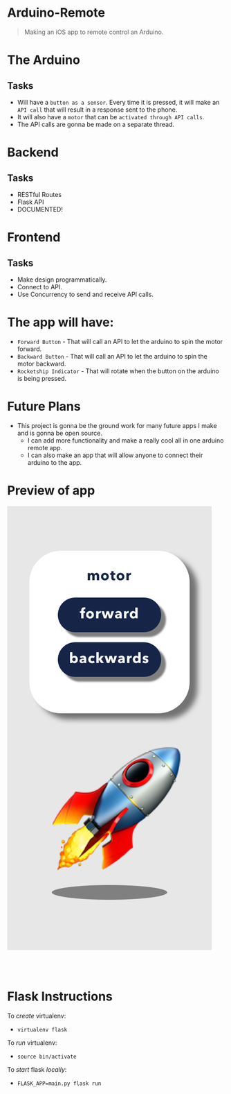 # Arduino-Remote
> Making an iOS app to remote control an Arduino.

# The Arduino
## Tasks
* Will have a `button as a sensor`. Every time it is pressed, it will make an `API call` that will result in a response sent to the phone.
* It will also have a `motor` that can be `activated through API calls`.
* The API calls are gonna be made on a separate thread.

# Backend
## Tasks
* RESTful Routes
* Flask API
* DOCUMENTED!

# Frontend
## Tasks
* Make design programmatically.
* Connect to API.
* Use Concurrency to send and receive API calls.

# The app will have:
* `Forward Button` - That will call an API to let the arduino to spin the motor forward.
* `Backward Button` - That will call an API to let the arduino to spin the motor backward.
* `Rocketship Indicator` - That will rotate when the button on the arduino is being pressed.

# Future Plans
* This project is gonna be the ground work for many future apps I make and is gonna be open source.
  * I can add more functionality and make a really cool all in one arduino remote app.
  * I can also make an app that will allow anyone to connect their arduino to the app.

# Preview of app
![1](/img/1.png)
<!-- <br><br><br>![2](/img/2.png) -->

<br><br>

# Flask Instructions
To *create* virtualenv:
* `virtualenv flask`

To *run* virtualenv:
* `source bin/activate`

To *start* flask *locally*:
* `FLASK_APP=main.py flask run`
